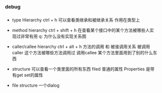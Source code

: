### debug


### 
* type Hierarchy  ctrl + h
可以查看类继承和被继承关系 作用在类型上

* method hierarchy  ctrl + shift + h
在查看某个接口中的某个方法被哪些人实现过非常有用
q: 为什么没有实现关系图


* caller/callee hierarchy ctrl + alt + h 
方法的调用 和 被谁调用关系
被调用caller 这个方法被哪些方法调用过
调用callee 某个方法里面用到了别的什么东西

* structure 可以查看一个类里面的所有东西
filed 普通的属性
Properties 是带有get set的属性

* file structure 一个dialog

### 
